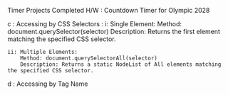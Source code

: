 Timer Projects Completed
H/W : Countdown Timer for Olympic 2028

c : Accessing by CSS Selectors : 
    i: Single Element:
        Method: document.querySelector(selector)
        Description: Returns the first element matching the specified CSS selector.
    
    ii: Multiple Elements:
        Method: document.querySelectorAll(selector)
        Description: Returns a static NodeList of All elements matching the specified CSS selector.

d : Accessing by Tag Name
    